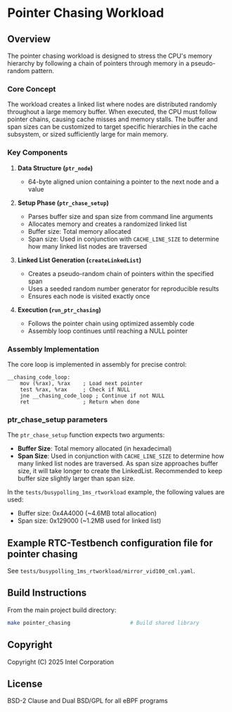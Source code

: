 # Pointer Chasing Workload

## Overview

The pointer chasing workload is designed to stress the CPU's memory hierarchy by following a chain
of pointers through memory in a pseudo-random pattern.

### Core Concept

The workload creates a linked list where nodes are distributed randomly throughout a large memory
buffer. When executed, the CPU must follow pointer chains, causing cache misses and memory stalls.
The buffer and span sizes can be customized to target specific hierarchies in the cache subsystem,
or sized sufficiently large for main memory.

### Key Components

1. **Data Structure (`ptr_node`)**

   - 64-byte aligned union containing a pointer to the next node and a value

2. **Setup Phase (`ptr_chase_setup`)**

   - Parses buffer size and span size from command line arguments
   - Allocates memory and creates a randomized linked list
   - Buffer size: Total memory allocated
   - Span size: Used in conjunction with `CACHE_LINE_SIZE` to determine how many linked list nodes
     are traversed

3. **Linked List Generation (`createLinkedList`)**

   - Creates a pseudo-random chain of pointers within the specified span
   - Uses a seeded random number generator for reproducible results
   - Ensures each node is visited exactly once

4. **Execution (`run_ptr_chasing`)**
   - Follows the pointer chain using optimized assembly code
   - Assembly loop continues until reaching a NULL pointer

### Assembly Implementation

The core loop is implemented in assembly for precise control:

```assembly
__chasing_code_loop:
    mov (%rax), %rax    ; Load next pointer
    test %rax, %rax     ; Check if NULL
    jne __chasing_code_loop ; Continue if not NULL
    ret                 ; Return when done
```

### ptr_chase_setup parameters

The `ptr_chase_setup` function expects two arguments:

- **Buffer Size**: Total memory allocated (in hexadecimal)
- **Span Size**: Used in conjunction with `CACHE_LINE_SIZE` to determine how many linked list
  nodes are traversed. As span size approaches buffer size, it will take longer
  to create the LinkedList. Recommended to keep buffer size slightly larger than
  span size.

In the `tests/busypolling_1ms_rtworkload` example, the following values are used:

- Buffer size: 0x4A4000 (~4.6MB total allocation)
- Span size: 0x129000 (~1.2MB used for linked list)

## Example RTC-Testbench configuration file for pointer chasing

See `tests/busypolling_1ms_rtworkload/mirror_vid100_cml.yaml`.

## Build Instructions

From the main project build directory:

```bash
make pointer_chasing                   # Build shared library
```

## Copyright

Copyright (C) 2025 Intel Corporation

## License

BSD-2 Clause and Dual BSD/GPL for all eBPF programs
